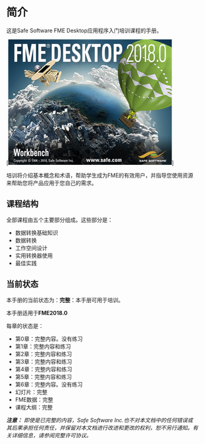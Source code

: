 # 简介

这是Safe Software FME Desktop应用程序入门培训课程的手册。

[![](.gitbook/assets/img0.0.fmeaboutscreen.png)]

培训将介绍基本概念和术语，帮助学生成为FME的有效用户，并指导您使用资源来帮助您将产品应用于您自己的需求。

## 课程结构

全部课程由五个主要部分组成。这些部分是：

* 数据转换基础知识
* 数据转换
* 工作空间设计
* 实用转换器使用
* 最佳实践

## 当前状态

本手册的当前状态为：**完整**：本手册可用于培训。

本手册适用于**FME2018.0**

每章的状态是：

* 第0章：完整内容。没有练习
* 第1章：完整内容和练习
* 第2章：完整内容和练习
* 第3章：完整内容和练习
* 第4章：完整内容和练习
* 第5章：完整内容和练习
* 第6章：完整内容。没有练习
* 幻灯片：完整
* FME数据：完整
* 课程大纲：完整

_**注意：**_ _即使是已完整的内容，Safe Software Inc.也不对本文档中的任何错误或其后果承担任何责任，并保留对本文档进行改进和更改的权利，恕不另行通知。有关详细信息，请参阅完整许可协议。_

